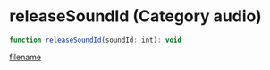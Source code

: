 # releaseSoundId (Category audio)

```js
function releaseSoundId(soundId: int): void
```

[filename](releaseSoundId_m.md ':include')